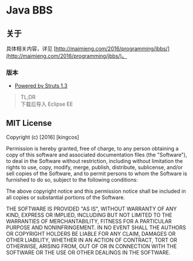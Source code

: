 # Java BBS

## 关于

具体相关内容，详见 [http://maimieng.com/2016/programming/jbbs/](http://maimieng.com/2016/programming/jbbs/)。

### 版本

- [Powered by Struts 1.3](./BBS_by_mm)

> TL;DR
> <br>
> 下载后导入 Eclipse EE

## MIT License

Copyright (c) [2016] [kingcos]

Permission is hereby granted, free of charge, to any person obtaining a copy
of this software and associated documentation files (the "Software"), to deal
in the Software without restriction, including without limitation the rights
to use, copy, modify, merge, publish, distribute, sublicense, and/or sell
copies of the Software, and to permit persons to whom the Software is
furnished to do so, subject to the following conditions:

The above copyright notice and this permission notice shall be included in all
copies or substantial portions of the Software.

THE SOFTWARE IS PROVIDED "AS IS", WITHOUT WARRANTY OF ANY KIND, EXPRESS OR
IMPLIED, INCLUDING BUT NOT LIMITED TO THE WARRANTIES OF MERCHANTABILITY,
FITNESS FOR A PARTICULAR PURPOSE AND NONINFRINGEMENT. IN NO EVENT SHALL THE
AUTHORS OR COPYRIGHT HOLDERS BE LIABLE FOR ANY CLAIM, DAMAGES OR OTHER
LIABILITY, WHETHER IN AN ACTION OF CONTRACT, TORT OR OTHERWISE, ARISING FROM,
OUT OF OR IN CONNECTION WITH THE SOFTWARE OR THE USE OR OTHER DEALINGS IN THE
SOFTWARE.
